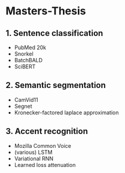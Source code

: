 # Masters-Thesis


## 1. Sentence classification

- PubMed 20k	
- Snorkel	
- BatchBALD	
- SciBERT

## 2. Semantic segmentation

- CamVid11	
- Segnet	
- Kronecker-factored laplace approximation

## 3. Accent recognition

- Mozilla Common Voice	
- (various) LSTM	
- Variational RNN
- Learned loss attenuation
